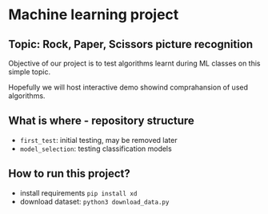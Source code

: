 # Machine learning project

## Topic: Rock, Paper, Scissors picture recognition

Objective of our project is to test algorithms learnt during ML classes on this simple topic.


Hopefully we will host interactive demo showind comprahansion of used algorithms.

## What is where - repository structure
- `first_test`: initial testing, may be removed later
- `model_selection`: testing classification models

## How to run this project?

- install requirements
`pip install xd`
- download dataset:
`python3 download_data.py`
